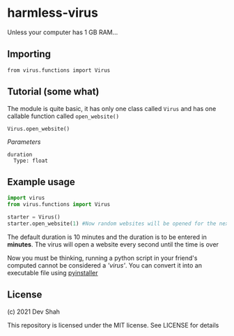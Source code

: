 # harmless-virus
Unless your computer has 1 GB RAM...

## Importing
`from virus.functions import Virus`

## Tutorial (some what)
The module is quite basic, it has only one class called `Virus` and has one callable function called `open_website()`

`Virus.open_website()`

*Parameters*
```
duration
  Type: float
```

## Example usage
```py
import virus
from virus.functions import Virus

starter = Virus()
starter.open_website(1) #Now random websites will be opened for the next 1 minute
```


The default duration is 10 minutes and the duration is to be entered in **minutes**. The virus will open a website every second until the time is over

Now you must be thinking, running a python script in your friend's computed cannot be considered a *'virus'*. You can convert it into an executable file using [pyinstaller](https://pypi.org/project/pyinstaller/)

## License
(c) 2021 Dev Shah

This repository is licensed under the MIT license. See LICENSE for details
